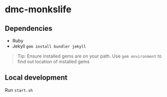 # dmc-monkslife

## Dependencies

- Ruby 
- Jekyll `gem install bundler jekyll`

> Tip: Ensure installed gems are on your path. Use `gem environment` to find out location of installed gems

## Local development

Run `start.sh`
